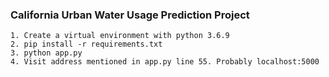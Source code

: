 
### California Urban Water Usage Prediction Project

```
1. Create a virtual environment with python 3.6.9
2. pip install -r requirements.txt
3. python app.py
4. Visit address mentioned in app.py line 55. Probably localhost:5000